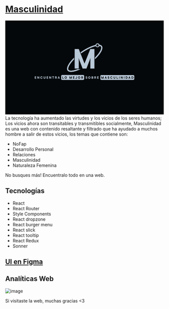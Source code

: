 # [Masculinidad](https://masculinidad.vercel.app/)

![Imagen del Proyecto](/public/images/M.svg)
La tecnología ha aumentado las virtudes y los vicios de los seres humanos; Los vicios ahora son transitables y transmitibles socialmente, Masculinidad es una web con contenido resaltante y filtrado que ha ayudado a muchos hombre a salir de estos vicios, los temas que contiene son:
- NoFap
- Desarrollo Personal
- Relaciones
- Masculinidad
- Naturaleza Femenina

No busques más! Encuentralo todo en una web.

## Tecnologías
- React
- React Router
- Style Components
- React dropzone
- React burger menu
- React slick
- React tooltip
- React Redux
- Sonner

## [UI en Figma](https://www.figma.com/file/zUIUfjoWRbwQ7P1d0C4W23/Masculinidad?type=design&t=N8pgZwpoSTB7MWwE-6)

## Analíticas Web
![image](https://github.com/JunRod/Masculinidad/assets/87834204/a2b40ea1-48f7-474d-9ca4-c95868131f8c)

Si visitaste la web, muchas gracias <3
